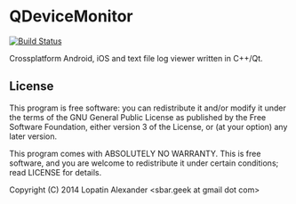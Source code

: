 QDeviceMonitor
==============

[![Build Status](https://api.travis-ci.org/sbar/qdevicemonitor.svg?branch=master)](https://travis-ci.org/sbar/qdevicemonitor)

Crossplatform Android, iOS and text file log viewer written in C++/Qt.

License
-------

This program is free software: you can redistribute it and/or modify
it under the terms of the GNU General Public License as published by
the Free Software Foundation, either version 3 of the License, or (at
your option) any later version.

This program comes with ABSOLUTELY NO WARRANTY.
This is free software, and you are welcome to redistribute it
under certain conditions; read LICENSE for details.

Copyright (C) 2014  Lopatin Alexander <sbar.geek at gmail dot com>
